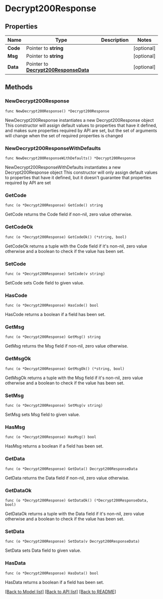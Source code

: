 # Decrypt200Response

## Properties

Name | Type | Description | Notes
------------ | ------------- | ------------- | -------------
**Code** | Pointer to **string** |  | [optional] 
**Msg** | Pointer to **string** |  | [optional] 
**Data** | Pointer to [**Decrypt200ResponseData**](Decrypt200ResponseData.md) |  | [optional] 

## Methods

### NewDecrypt200Response

`func NewDecrypt200Response() *Decrypt200Response`

NewDecrypt200Response instantiates a new Decrypt200Response object
This constructor will assign default values to properties that have it defined,
and makes sure properties required by API are set, but the set of arguments
will change when the set of required properties is changed

### NewDecrypt200ResponseWithDefaults

`func NewDecrypt200ResponseWithDefaults() *Decrypt200Response`

NewDecrypt200ResponseWithDefaults instantiates a new Decrypt200Response object
This constructor will only assign default values to properties that have it defined,
but it doesn't guarantee that properties required by API are set

### GetCode

`func (o *Decrypt200Response) GetCode() string`

GetCode returns the Code field if non-nil, zero value otherwise.

### GetCodeOk

`func (o *Decrypt200Response) GetCodeOk() (*string, bool)`

GetCodeOk returns a tuple with the Code field if it's non-nil, zero value otherwise
and a boolean to check if the value has been set.

### SetCode

`func (o *Decrypt200Response) SetCode(v string)`

SetCode sets Code field to given value.

### HasCode

`func (o *Decrypt200Response) HasCode() bool`

HasCode returns a boolean if a field has been set.

### GetMsg

`func (o *Decrypt200Response) GetMsg() string`

GetMsg returns the Msg field if non-nil, zero value otherwise.

### GetMsgOk

`func (o *Decrypt200Response) GetMsgOk() (*string, bool)`

GetMsgOk returns a tuple with the Msg field if it's non-nil, zero value otherwise
and a boolean to check if the value has been set.

### SetMsg

`func (o *Decrypt200Response) SetMsg(v string)`

SetMsg sets Msg field to given value.

### HasMsg

`func (o *Decrypt200Response) HasMsg() bool`

HasMsg returns a boolean if a field has been set.

### GetData

`func (o *Decrypt200Response) GetData() Decrypt200ResponseData`

GetData returns the Data field if non-nil, zero value otherwise.

### GetDataOk

`func (o *Decrypt200Response) GetDataOk() (*Decrypt200ResponseData, bool)`

GetDataOk returns a tuple with the Data field if it's non-nil, zero value otherwise
and a boolean to check if the value has been set.

### SetData

`func (o *Decrypt200Response) SetData(v Decrypt200ResponseData)`

SetData sets Data field to given value.

### HasData

`func (o *Decrypt200Response) HasData() bool`

HasData returns a boolean if a field has been set.


[[Back to Model list]](../README.md#documentation-for-models) [[Back to API list]](../README.md#documentation-for-api-endpoints) [[Back to README]](../README.md)



